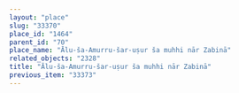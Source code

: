 ```yaml
---
layout: "place"
slug: "33370"
place_id: "1464"
parent_id: "70"
place_name: "Ālu-ša-Amurru-šar-uṣur ša muhhi nār Zabinā"
related_objects: "2328"
title: "Ālu-ša-Amurru-šar-uṣur ša muhhi nār Zabinā"
previous_item: "33373"
---
```

